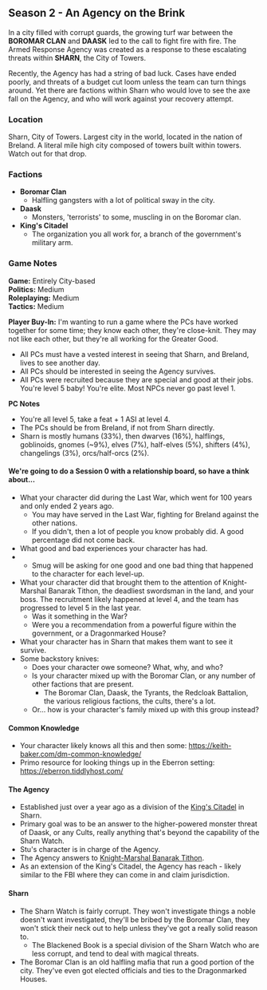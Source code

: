 ## Season 2 - An Agency on the Brink

In a city filled with corrupt guards, the growing turf war between the **BOROMAR CLAN** and **DAASK** led to the call to fight fire with fire. The Armed Response Agency was created as a response to these escalating threats within **SHARN**, the City of Towers. 

Recently, the Agency has had a string of bad luck. Cases have ended poorly, and threats of a budget cut loom unless the team can turn things around. Yet there are factions within Sharn who would love to see the axe fall on the Agency, and who will work against your recovery attempt.

### Location
Sharn, City of Towers. Largest city in the world, located in the nation of Breland. A literal mile high city composed of towers built within towers. Watch out for that drop.

### Factions
- **Boromar Clan**
	- Halfling gangsters with a lot of political sway in the city.
- **Daask**
	- Monsters, 'terrorists' to some, muscling in on the Boromar clan.
- **King's Citadel**
	- The organization you all work for, a branch of the government's military arm.

### Game Notes
**Game:** Entirely City-based  
**Politics:** Medium  
**Roleplaying:** Medium  
**Tactics:** Medium

**Player Buy-In:** I'm wanting to run a game where the PCs have worked together for some time; they know each other, they're close-knit. They may not like each other, but they're all working for the Greater Good. 
- All PCs must have a vested interest in seeing that Sharn, and Breland, lives to see another day. 
- All PCs should be interested in seeing the Agency survives.
- All PCs were recruited because they are special and good at their jobs. You're level 5 baby! You're elite. Most NPCs never go past level 1.

**PC Notes**
- You're all level 5, take a feat + 1 ASI at level 4.
- The PCs should be from Breland, if not from Sharn directly.
- Sharn is mostly humans (33%), then dwarves (16%), halflings, goblinoids, gnomes (~9%), elves (7%), half-elves (5%), shifters (4%), changelings (3%), orcs/half-orcs (2%).
	

#### We're going to do a Session 0 with a relationship board, so have a think about...
- What your character did during the Last War, which went for 100 years and only ended 2 years ago.
	- You may have served in the Last War, fighting for Breland against the other nations.
	- If you didn't, then a lot of people you know probably did. A good percentage did not come back.
- What good and bad experiences your character has had.
- 	- Smug will be asking for one good and one bad thing that happened to the character for each level-up.
- What your character did that brought them to the attention of Knight-Marshal Banarak Tithon, the deadliest swordsman in the land, and your boss. The recruitment likely happened at level 4, and the team has progressed to level 5 in the last year.
	- Was it something in the War?
	- Were you a recommendation from a powerful figure within the government, or a Dragonmarked House?
- What your character has in Sharn that makes them want to see it survive. 
- Some backstory knives:
	- Does your character owe someone? What, why, and who? 
	- Is your character mixed up with the Boromar Clan, or any number of other factions that are present.
		- The Boromar Clan, Daask, the Tyrants, the Redcloak Battalion, the various religious factions, the cults, there's a lot.
	- Or... how is your character's family mixed up with this group instead?


#### Common Knowledge
- Your character likely knows all this and then some: https://keith-baker.com/dm-common-knowledge/
- Primo resource for looking things up in the Eberron setting: https://eberron.tiddlyhost.com/


#### The Agency
- Established just over a year ago as a division of the [King's Citadel](https://eberron.tiddlyhost.com/#King's%20Citadel) in Sharn.
- Primary goal was to be an answer to the higher-powered monster threat of Daask, or any Cults, really anything that's beyond the capability of the Sharn Watch.
- Stu's character is in charge of the Agency.
- The Agency answers to [Knight-Marshal Banarak Tithon](https://eberron.tiddlyhost.com/#Banarak%20Tithon).
- As an extension of the King's Citadel, the Agency has reach - likely similar to the FBI where they can come in and claim jurisdiction.


#### Sharn
- The Sharn Watch is fairly corrupt. They won't investigate things a noble doesn't want investigated, they'll be bribed by the Boromar Clan, they won't stick their neck out to help unless they've got a really solid reason to.
	- The Blackened Book is a special division of the Sharn Watch who are less corrupt, and tend to deal with magical threats.
- The Boromar Clan is an old halfling mafia that run a good portion of the city. They've even got elected officials and ties to the Dragonmarked Houses.

